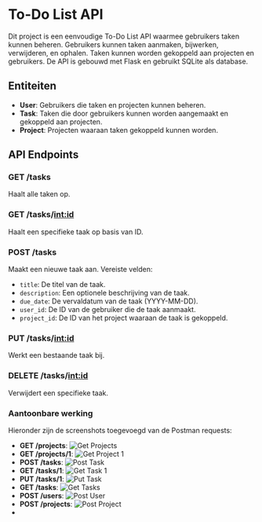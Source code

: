# To-Do List API

Dit project is een eenvoudige To-Do List API waarmee gebruikers taken kunnen beheren. Gebruikers kunnen taken aanmaken, bijwerken, verwijderen, en ophalen. Taken kunnen worden gekoppeld aan projecten en gebruikers. De API is gebouwd met Flask en gebruikt SQLite als database.

## Entiteiten
- **User**: Gebruikers die taken en projecten kunnen beheren.
- **Task**: Taken die door gebruikers kunnen worden aangemaakt en gekoppeld aan projecten.
- **Project**: Projecten waaraan taken gekoppeld kunnen worden.

## API Endpoints

### GET /tasks
Haalt alle taken op.

### GET /tasks/<int:id>
Haalt een specifieke taak op basis van ID.

### POST /tasks
Maakt een nieuwe taak aan. Vereiste velden:
- `title`: De titel van de taak.
- `description`: Een optionele beschrijving van de taak.
- `due_date`: De vervaldatum van de taak (YYYY-MM-DD).
- `user_id`: De ID van de gebruiker die de taak aanmaakt.
- `project_id`: De ID van het project waaraan de taak is gekoppeld.

### PUT /tasks/<int:id>
Werkt een bestaande taak bij.

### DELETE /tasks/<int:id>
Verwijdert een specifieke taak.
### Aantoonbare werking

Hieronder zijn de screenshots toegevoegd van de Postman requests:

- **GET /projects**: ![Get Projects](./Schermafbeelding2024-08-15-224036.png)
- **GET /projects/1**: ![Get Project 1](./Schermafbeelding2024-08-15-224100.png)
- **POST /tasks**: ![Post Task](./Schermafbeelding2024-08-15-224139.png)
- **GET /tasks/1**: ![Get Task 1](./Schermafbeelding2024-08-15-224243.png)
- **PUT /tasks/1**: ![Put Task](./Schermafbeelding2024-08-15-224314.png)
- **GET /tasks**: ![Get Tasks](./Schermafbeelding2024-08-15-224413.png)
- **POST /users**: ![Post User](./Schermafbeelding2024-08-15-223310.png)
- **POST /projects**: ![Post Project](./Schermafbeelding2024-08-15-223358.png)
- 
